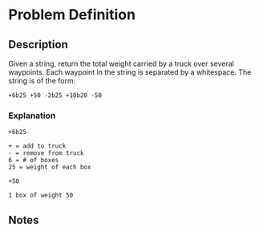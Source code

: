 # Problem Definition

## Description

Given a string, return the total weight carried by a truck over several waypoints. Each waypoint in the string is separated by a whitespace. The string is of the form:

```plaintext
+6b25 +50 -2b25 +10b20 -50
```

### Explanation

```plaintext
+6b25

+ = add to truck
- = remove from truck
6 = # of boxes
25 = weight of each box

+50

1 box of weight 50
```

## Notes